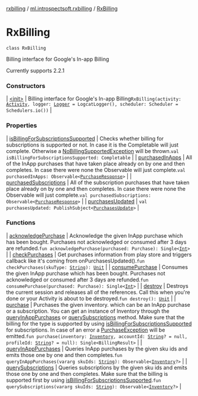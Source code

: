 [rxbilling](../../index.md) / [ml.introspectsoft.rxbilling](../index.md) / [RxBilling](./index.md)

# RxBilling

`class RxBilling`

Billing interface for Google's In-app Billing

Currently supports 2.2.1

### Constructors

| [&lt;init&gt;](-init-.md) | Billing interface for Google's In-app Billing`RxBilling(activity: `[`Activity`](https://developer.android.com/reference/android/app/Activity.html)`, logger: `[`Logger`](../-logger/index.md)` = LogcatLogger(), scheduler: Scheduler = Schedulers.io())` |

### Properties

| [isBillingForSubscriptionsSupported](is-billing-for-subscriptions-supported.md) | Checks whether billing for subscriptions is supported or not. In case it is the Completable will just complete. Otherwise a [NoBillingSupportedException](../-no-billing-supported-exception/index.md) will be thrown.`val isBillingForSubscriptionsSupported: Completable` |
| [purchasedInApps](purchased-in-apps.md) | All of the InApp purchases that have taken place already on by one and then completes. In case there were none the Observable will just complete.`val purchasedInApps: Observable<`[`PurchaseResponse`](../-purchase-response/index.md)`>` |
| [purchasedSubscriptions](purchased-subscriptions.md) | All of the subscription purchases that have taken place already on by one and then completes. In case there were none the Observable will just complete.`val purchasedSubscriptions: Observable<`[`PurchaseResponse`](../-purchase-response/index.md)`>` |
| [purchasesUpdated](purchases-updated.md) | `val purchasesUpdated: PublishSubject<`[`PurchasesUpdate`](../-purchases-update/index.md)`>` |

### Functions

| [acknowledgePurchase](acknowledge-purchase.md) | Acknowledge the given InApp purchase which has been bought. Purchases not acknowledged or consumed after 3 days are refunded.`fun acknowledgePurchase(purchased: Purchase): Single<`[`Int`](https://kotlinlang.org/api/latest/jvm/stdlib/kotlin/-int/index.html)`>` |
| [checkPurchases](check-purchases.md) | Get purchases information from play store and triggers callback like it's coming from onPurchasesUpdated().`fun checkPurchases(skuType: `[`String`](https://kotlinlang.org/api/latest/jvm/stdlib/kotlin/-string/index.html)`): `[`Unit`](https://kotlinlang.org/api/latest/jvm/stdlib/kotlin/-unit/index.html) |
| [consumePurchase](consume-purchase.md) | Consumes the given InApp purchase which has been bought. Purchases not acknowledged or consumed after 3 days are refunded.`fun consumePurchase(purchased: Purchase): Single<`[`Int`](https://kotlinlang.org/api/latest/jvm/stdlib/kotlin/-int/index.html)`>` |
| [destroy](destroy.md) | Destroys the current session and releases all of the references. Call this when you're done or your Activity is about to be destroyed.`fun destroy(): `[`Unit`](https://kotlinlang.org/api/latest/jvm/stdlib/kotlin/-unit/index.html) |
| [purchase](purchase.md) | Purchases the given inventory. which can be an InApp purchase or a subscription. You can get an instance of Inventory through the [queryInAppPurchases](query-in-app-purchases.md) or [querySubscriptions](query-subscriptions.md) method. Make sure that the billing for the type is supported by using [isBillingForSubscriptionsSupported](is-billing-for-subscriptions-supported.md) for subscriptions. In case of an error a [PurchaseException](../-purchase-exception/index.md) will be emitted.`fun purchase(inventory: `[`Inventory`](../-inventory/index.md)`, accountId: `[`String`](https://kotlinlang.org/api/latest/jvm/stdlib/kotlin/-string/index.html)`? = null, profileId: `[`String`](https://kotlinlang.org/api/latest/jvm/stdlib/kotlin/-string/index.html)`? = null): Single<BillingResult>` |
| [queryInAppPurchases](query-in-app-purchases.md) | Queries InApp purchases by the given sku ids and emits those one by one and then completes.`fun queryInAppPurchases(vararg skuIds: `[`String`](https://kotlinlang.org/api/latest/jvm/stdlib/kotlin/-string/index.html)`): Observable<`[`Inventory`](../-inventory/index.md)`?>` |
| [querySubscriptions](query-subscriptions.md) | Queries subscriptions by the given sku ids and emits those one by one and then completes. Make sure that the billing is supported first by using [isBillingForSubscriptionsSupported](is-billing-for-subscriptions-supported.md).`fun querySubscriptions(vararg skuIds: `[`String`](https://kotlinlang.org/api/latest/jvm/stdlib/kotlin/-string/index.html)`): Observable<`[`Inventory`](../-inventory/index.md)`?>` |

